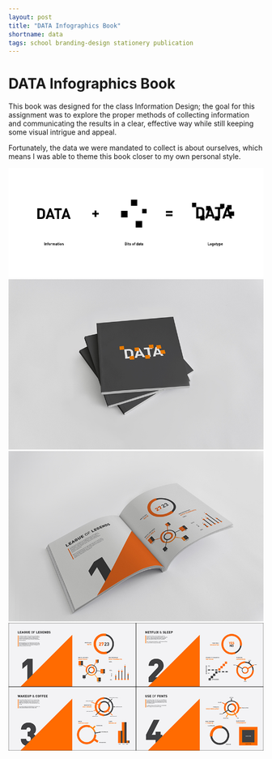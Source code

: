```yaml
---
layout: post
title: "DATA Infographics Book"
shortname: data
tags: school branding-design stationery publication
---
```


# DATA Infographics Book

This book was designed for the class Information Design; the goal for this assignment was to explore the proper methods of collecting information and communicating the results in a clear, effective way while still keeping some visual intrigue and appeal. 

Fortunately, the data we were mandated to collect is about ourselves, which means I was able to theme this book closer to my own personal style.

![DATA Infographics Book](/assets/img/portfolio/data/data_1.png)
![DATA Infographics Book](/assets/img/portfolio/data/data_2.jpg)
![DATA Infographics Book](/assets/img/portfolio/data/data_3.jpg)
![DATA Infographics Book](/assets/img/portfolio/data/data_4.jpg)
